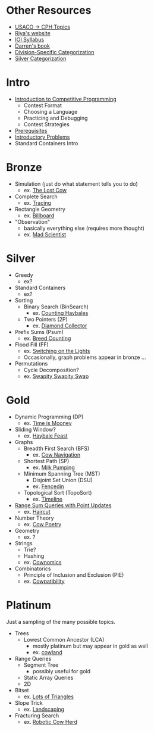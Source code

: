 # Other Resources

 - [USACO -> CPH Topics](https://github.com/bqi343/USACO/blob/master/Contests/USACO%20Links/USACO%20Topics.md)
 - [Riya's website](https://www.vplanetcoding.com/courses)
 - [IOI Syllabus](https://people.ksp.sk/~misof/ioi-syllabus/ioi-syllabus.pdf)
 - [Darren's book](https://www.overleaf.com/project/5e73f65cde1d010001224d8a)
 - [Division-Specific Categorization](https://github.com/bqi343/USACO/blob/master/Contests/USACO%20Links/Division-Specific/Silver.md)
 - [Silver Categorization](https://docs.google.com/document/d/1ba2jr2PFrtxHuGfvdjYVKX-8VzkQAdhpiMLlpXxiAOM/edit)

# Intro

 - [Introduction to Competitive Programming](https://thecodingwizard.github.io/usaco-training-2.0/Intro)
   - Contest Format
   - Choosing a Language
   - Practicing and Debugging
   - Contest Strategies
 - [Prerequisites](https://thecodingwizard.github.io/usaco-training-2.0/Intro_Prerequisites)
 - [Introductory Problems](https://thecodingwizard.github.io/usaco-training-2.0/Intro_Problems)
 - Standard Containers Intro

# Bronze

 - Simulation (just do what statement tells you to do)
   - ex. [The Lost Cow](http://usaco.org/index.php?page=viewproblem2&cpid=735)
 - Complete Search
   - ex. [Tracing](http://usaco.org/index.php?page=viewproblem2&cpid=1037)
 - Rectangle Geometry
   - ex. [Billboard](http://usaco.org/index.php?page=viewproblem2&cpid=759)
 - "Observation"
   - basically everything else (requires more thought)
   - ex. [Mad Scientist](http://usaco.org/index.php?page=viewproblem2&cpid=1012)

# Silver

 - Greedy
   - ex?
 - Standard Containers
   - ex?
 - Sorting
   - Binary Search (BinSearch)
     - ex. [Counting Haybales](http://usaco.org/index.php?page=viewproblem2&cpid=666)
   - Two Pointers (2P)
     - ex. [Diamond Collector](http://usaco.org/index.php?page=viewproblem2&cpid=643)
 - Prefix Sums (Psum)
   - ex. [Breed Counting](http://www.usaco.org/index.php?page=viewproblem2&cpid=572)
 - Flood Fill (FF)
   - ex. [Switching on the Lights](http://www.usaco.org/index.php?page=viewproblem2&cpid=570)
   - Occasionally, graph problems appear in bronze ...
 - Permutations 
   - Cycle Decomposition?
   - ex. [Swapity Swapity Swap](http://www.usaco.org/index.php?page=viewproblem2&cpid=1014)

# Gold

 - Dynamic Programming (DP)
   - ex. [Time is Mooney](http://www.usaco.org/index.php?page=viewproblem2&cpid=993)
 - Sliding Window?
   - ex. [Haybale Feast](http://www.usaco.org/index.php?page=viewproblem2&cpid=767)
 - Graphs
   - Breadth First Search (BFS)
     - ex. [Cow Navigation](http://www.usaco.org/index.php?page=viewproblem2&cpid=695)
   - Shortest Path (SP)
     - ex. [Milk Pumping](http://www.usaco.org/index.php?page=viewproblem2&cpid=969)
   - Minimum Spanning Tree (MST)
     - Disjoint Set Union (DSU)
     - ex. [Fencedin](http://www.usaco.org/index.php?page=viewproblem2&cpid=623)
   - Topological Sort (TopoSort)
     - ex. [Timeline](http://www.usaco.org/index.php?page=viewproblem2&cpid=1017)
 - [Range Sum Queries with Point Updates](https://thecodingwizard.github.io/usaco-training-2.0/Gold_1DRQ)
   - ex. [Haircut](http://www.usaco.org/index.php?page=viewproblem2&cpid=1041)
 - Number Theory
   - ex. [Cow Poetry](http://usaco.org/index.php?page=viewproblem2&cpid=897)
 - Geometry
   - ex. ?
 - Strings
   - Trie?
   - Hashing
   - ex. [Cownomics](http://www.usaco.org/index.php?page=viewproblem2&cpid=741)
 - Combinatorics
   - Principle of Inclusion and Exclusion (PIE)
   - ex. [Cowpatibility](http://usaco.org/index.php?page=viewproblem2&cpid=862)

# Platinum

Just a sampling of the many possible topics.

 - Trees
   - Lowest Common Ancestor (LCA)
     - mostly platinum but may appear in gold as well
     - ex. [cowland](http://www.usaco.org/index.php?page=viewproblem2&cpid=921)
 - Range Queries
   - Segment Tree
     - possibly useful for gold
   - Static Array Queries
   - 2D
 - Bitset
   - ex. [Lots of Triangles](http://www.usaco.org/index.php?page=viewproblem2&cpid=672)
 - Slope Trick
   - ex. [Landscaping](http://www.usaco.org/index.php?page=viewproblem2&cpid=650)
 - Fracturing Search
   - ex. [Robotic Cow Herd](http://www.usaco.org/index.php?page=viewproblem2&cpid=674)

